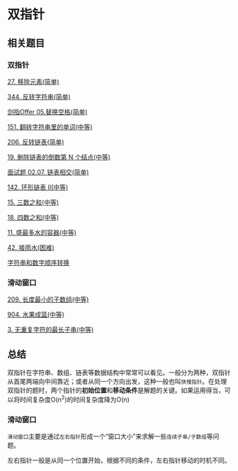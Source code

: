 # 双指针

## 相关题目
### 双指针

[27. 移除元素(简单)](https://github.com/kerwin-ly/Blog/blob/master/algorithm/array/27.%20%E7%A7%BB%E9%99%A4%E5%85%83%E7%B4%A0(%E7%AE%80%E5%8D%95).md)

[344. 反转字符串(简单)](https://github.com/kerwin-ly/Blog/blob/master/algorithm/string/344.%20%E5%8F%8D%E8%BD%AC%E5%AD%97%E7%AC%A6%E4%B8%B2(%E7%AE%80%E5%8D%95).md)

[剑指Offer 05.替换空格(简单)](https://github.com/kerwin-ly/Blog/blob/master/algorithm/string/%E5%89%91%E6%8C%87Offer%2005.%E6%9B%BF%E6%8D%A2%E7%A9%BA%E6%A0%BC(%E7%AE%80%E5%8D%95).md)

[151. 翻转字符串里的单词(中等)](https://github.com/kerwin-ly/Blog/blob/master/algorithm/string/151.%20%E7%BF%BB%E8%BD%AC%E5%AD%97%E7%AC%A6%E4%B8%B2%E9%87%8C%E7%9A%84%E5%8D%95%E8%AF%8D(%E4%B8%AD%E7%AD%89).md)

[206. 反转链表(简单)](https://github.com/kerwin-ly/Blog/blob/master/algorithm/linked-list/206.%20%E5%8F%8D%E8%BD%AC%E9%93%BE%E8%A1%A8(%E7%AE%80%E5%8D%95).md)

[19. 删除链表的倒数第 N 个结点(中等)](https://github.com/kerwin-ly/Blog/blob/master/algorithm/linked-list/19.%20%E5%88%A0%E9%99%A4%E9%93%BE%E8%A1%A8%E7%9A%84%E5%80%92%E6%95%B0%E7%AC%AC%20N%20%E4%B8%AA%E7%BB%93%E7%82%B9(%E4%B8%AD%E7%AD%89).md)

[面试题 02.07. 链表相交(简单)](https://github.com/kerwin-ly/Blog/blob/master/algorithm/linked-list/%E9%9D%A2%E8%AF%95%E9%A2%98%2002.07.%20%E9%93%BE%E8%A1%A8%E7%9B%B8%E4%BA%A4(%E7%AE%80%E5%8D%95).md)

[142. 环形链表 II(中等)](https://github.com/kerwin-ly/Blog/blob/master/algorithm/linked-list/142.%20%E7%8E%AF%E5%BD%A2%E9%93%BE%E8%A1%A8%20II(%E4%B8%AD%E7%AD%89).md)

[15. 三数之和(中等)](https://github.com/kerwin-ly/Blog/blob/master/algorithm/array/15.%20%E4%B8%89%E6%95%B0%E4%B9%8B%E5%92%8C(%E4%B8%AD%E7%AD%89).md)

[18. 四数之和(中等)](https://github.com/kerwin-ly/Blog/blob/master/algorithm/array/18.%E5%9B%9B%E6%95%B0%E4%B9%8B%E5%92%8C(%E4%B8%AD%E7%AD%89).md)

[11. 盛最多水的容器(中等)](https://github.com/kerwin-ly/Blog/blob/master/algorithm/two-pointer/11.%20%E7%9B%9B%E6%9C%80%E5%A4%9A%E6%B0%B4%E7%9A%84%E5%AE%B9%E5%99%A8(%E4%B8%AD%E7%AD%89).md)

[42. 接雨水(困难)](https://github.com/kerwin-ly/Blog/blob/master/algorithm/two-pointer/42.%20%E6%8E%A5%E9%9B%A8%E6%B0%B4(%E5%9B%B0%E9%9A%BE).md)

[字符串和数字顺序转换](TODO)

### 滑动窗口

[209. 长度最小的子数组(中等)](https://github.com/kerwin-ly/Blog/blob/master/algorithm/array/209.%20%E9%95%BF%E5%BA%A6%E6%9C%80%E5%B0%8F%E7%9A%84%E5%AD%90%E6%95%B0%E7%BB%84(%E4%B8%AD%E7%AD%89).md)

[904. 水果成篮(中等)](https://github.com/kerwin-ly/Blog/blob/master/algorithm/array/904.%20%E6%B0%B4%E6%9E%9C%E6%88%90%E7%AF%AE(%E4%B8%AD%E7%AD%89).md)

[3. 无重复字符的最长子串(中等)](https://github.com/kerwin-ly/Blog/blob/master/algorithm/string/3.%20%E6%97%A0%E9%87%8D%E5%A4%8D%E5%AD%97%E7%AC%A6%E7%9A%84%E6%9C%80%E9%95%BF%E5%AD%90%E4%B8%B2(%E4%B8%AD%E7%AD%89).md)


## 总结

双指针在字符串、数组、链表等数据结构中常常可以看见。一般分为两种，双指针从首尾两端向中间靠近；或者从同一个方向出发，这种一般也叫`快慢指针`。在处理双指针的题时，两个指针的**初始位置**和**移动条件**是解题的关键。如果运用得当，可以将时间复杂度O(n<sup>2</sup>)的时间复杂度降为O(n)

### 滑动窗口

`滑动窗口`主要是通过`左右指针`形成一个“窗口大小”来求解一些`连续子串/子数组`等问题。

左右指针一般是从同一个位置开始，根据不同的条件，左右指针移动的时机不同。